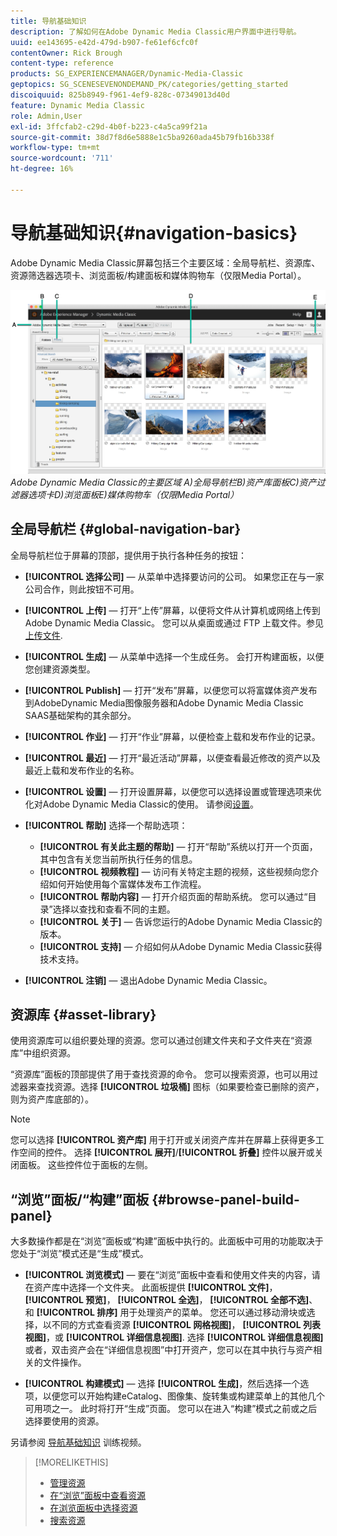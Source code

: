```yaml
---
title: 导航基础知识
description: 了解如何在Adobe Dynamic Media Classic用户界面中进行导航。
uuid: ee143695-e42d-479d-b907-fe61ef6cfc0f
contentOwner: Rick Brough
content-type: reference
products: SG_EXPERIENCEMANAGER/Dynamic-Media-Classic
geptopics: SG_SCENESEVENONDEMAND_PK/categories/getting_started
discoiquuid: 825b8949-f961-4ef9-828c-07349013d40d
feature: Dynamic Media Classic
role: Admin,User
exl-id: 3ffcfab2-c29d-4b0f-b223-c4a5ca99f21a
source-git-commit: 38d7f8d6e5888e1c5ba9260ada45b79fb16b338f
workflow-type: tm+mt
source-wordcount: '711'
ht-degree: 16%

---
```


# 导航基础知识{#navigation-basics}

Adobe Dynamic Media Classic屏幕包括三个主要区域：全局导航栏、资源库、资源筛选器选项卡、浏览面板/构建面板和媒体购物车（仅限Media Portal）。

![导航基础知识](/help/using/assets/gs_navigation_basics_popup_popup.png)
*Adobe Dynamic Media Classic的主要区域*
*A)全局导航栏B)资产库面板C)资产过滤器选项卡D)浏览面板E)媒体购物车（仅限Media Portal）*

## 全局导航栏 {#global-navigation-bar}

全局导航栏位于屏幕的顶部，提供用于执行各种任务的按钮：

* **[!UICONTROL 选择公司]**  — 从菜单中选择要访问的公司。 如果您正在与一家公司合作，则此按钮不可用。

* **[!UICONTROL 上传]**  — 打开“上传”屏幕，以便将文件从计算机或网络上传到Adobe Dynamic Media Classic。 您可以从桌面或通过 FTP 上载文件。参见 [上传文件](/help/using/uploading-files.md).

* **[!UICONTROL 生成]**  — 从菜单中选择一个生成任务。 会打开构建面板，以便您创建资源类型。

* **[!UICONTROL Publish]**  — 打开“发布”屏幕，以便您可以将富媒体资产发布到AdobeDynamic Media图像服务器和Adobe Dynamic Media Classic SAAS基础架构的其余部分。

* **[!UICONTROL 作业]**  — 打开“作业”屏幕，以便检查上载和发布作业的记录。

* **[!UICONTROL 最近]**  — 打开“最近活动”屏幕，以便查看最近修改的资产以及最近上载和发布作业的名称。

* **[!UICONTROL 设置]**  — 打开设置屏幕，以便您可以选择设置或管理选项来优化对Adobe Dynamic Media Classic的使用。 请参阅[设置](/help/using/setup-basics.md)。

* **[!UICONTROL 帮助]** 选择一个帮助选项：

   * **[!UICONTROL 有关此主题的帮助]**  — 打开“帮助”系统以打开一个页面，其中包含有关您当前所执行任务的信息。
   * **[!UICONTROL 视频教程]**  — 访问有关特定主题的视频，这些视频向您介绍如何开始使用每个富媒体发布工作流程。
   * **[!UICONTROL 帮助内容]**  — 打开介绍页面的帮助系统。 您可以通过“目录”选择以查找和查看不同的主题。
   * **[!UICONTROL 关于]**  — 告诉您运行的Adobe Dynamic Media Classic的版本。
   * **[!UICONTROL 支持]**  — 介绍如何从Adobe Dynamic Media Classic获得技术支持。

* **[!UICONTROL 注销]**  — 退出Adobe Dynamic Media Classic。

## 资源库 {#asset-library}

使用资源库可以组织要处理的资源。您可以通过创建文件夹和子文件夹在“资源库”中组织资源。

“资源库”面板的顶部提供了用于查找资源的命令。 您可以搜索资源，也可以用过滤器来查找资源。选择 **[!UICONTROL 垃圾桶]** 图标（如果要检查已删除的资产，则为资产库底部的）。

>[!NOTE]
>
>您可以选择 **[!UICONTROL 资产库]** 用于打开或关闭资产库并在屏幕上获得更多工作空间的控件。 选择 **[!UICONTROL 展开]**/**[!UICONTROL 折叠]** 控件以展开或关闭面板。 这些控件位于面板的左侧。

## “浏览”面板/“构建”面板 {#browse-panel-build-panel}

大多数操作都是在“浏览”面板或“构建”面板中执行的。此面板中可用的功能取决于您处于“浏览”模式还是“生成”模式。

* **[!UICONTROL 浏览模式]**  — 要在“浏览”面板中查看和使用文件夹的内容，请在资产库中选择一个文件夹。 此面板提供 **[!UICONTROL 文件]**， **[!UICONTROL 预览]**， **[!UICONTROL 全选]**， **[!UICONTROL 全部不选]**、和 **[!UICONTROL 排序]** 用于处理资产的菜单。 您还可以通过移动滑块或选择，以不同的方式查看资源 **[!UICONTROL 网格视图]**， **[!UICONTROL 列表视图]**，或 **[!UICONTROL 详细信息视图]**. 选择 **[!UICONTROL 详细信息视图]** 或者，双击资产会在“详细信息视图”中打开资产，您可以在其中执行与资产相关的文件操作。

* **[!UICONTROL 构建模式]**  — 选择 **[!UICONTROL 生成]**，然后选择一个选项，以便您可以开始构建eCatalog、图像集、旋转集或构建菜单上的其他几个可用项之一。 此时将打开“生成”页面。 您可以在进入“构建”模式之前或之后选择要使用的资源。

另请参阅 [导航基础知识](https://s7d5.scene7.com/s7viewers/html5/VideoViewer.html?videoserverurl=https://s7d5.scene7.com/is/content/&amp;emailurl=https://s7d5.scene7.com/s7/emailFriend&amp;serverUrl=https://s7d5.scene7.com/is/image/&amp;config=Scene7SharedAssets/Universal_HTML5_Video&amp;contenturl=https://s7d5.scene7.com/skins/&amp;asset=S7tutorials/571_Navigation%20Basics_converted%20renamed_Getting%20Started-AVS) 训练视频。

>[!MORELIKETHIS]
>
>* [管理资源](about-managing-assets.md)
>* [在“浏览”面板中查看资源](viewing-assets-browse-panel.md#viewing_assets_in_the_browse_panel)
>* [在浏览面板中选择资源](selecting-assets-browse-panel.md#selecting_assets_in_the_browse_panel)
>* [搜索资源](searching-assets.md#searching_assets)

